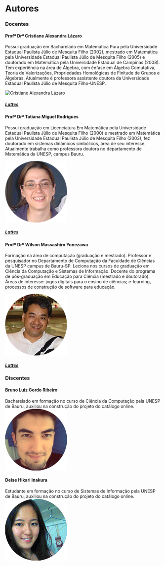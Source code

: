 # <div class="row text-center">Autores</div>
<!--  DOCENTES -->
<div class="row col-md-12 col-lg-12 text-center">
  <h3>
    <i class="fa fa-book"></i>
    <span>Docentes</span>
  </h3>
</div>

<!-- Cris Lázaro -->
<div class="row">
  <div class="col-md-12 col-lg-12">
    <h4>
      <i class="fa fa-user"></i> 
      <span>Profª Drª Cristiane Alexandra Lázaro</span>
    </h4>
  </div>
  <div class="col-md-8 col-lg-8 text-justify pull-left">
    <div class="row">
      <p>
        Possui graduação em Bacharelado em Matemática Pura pela Universidade Estadual Paulista Júlio de Mesquita Filho (2002), mestrado em Matemática pela Universidade Estadual Paulista Júlio de Mesquita Filho (2005) e doutorado em Matemática pela Universidade Estadual de Campinas (2008). Tem experiência na área de Álgebra, com ênfase em Álgebra Comutativa, Teoria de Valorizações, Propriedades Homológicas de Finitude de Grupos e Álgebras. Atualmente é professora assistente doutora da Universidade Estadual Paulista Júlio de Mesquita Filho-UNESP.
      </p>
    </div>
  </div>
  <div class="col-md-4 col-lg-4 text-center pull-right">
    <img src="../imagens/autores/retrato-cristiane-alexandra-lázaro.png" title="Cristiane Alexandra Lázaro" alt="Cristiane Alexandra Lázaro">
    </img>
    <div class="row">
      <h5>
        <a href="http://buscatextual.cnpq.br/buscatextual/visualizacv.do?id=K4736820P6" target="_blank">
          <i class="fa fa-link"></i> 
          Lattes
        </a>
      </h5>  
    </div>
  </div>
</div>

<!-- Tatiana Miguel -->
<div class="row">
  <div class="col-md-12 col-lg-12">
    <h4>
      <i class="fa fa-user"></i>
      <span>Profª Drª Tatiana Miguel Rodrigues</span>
    </h4>
  </div>
  <div class="col-md-8 col-lg-8 text-justify pull-right">
    <div class="row">
      <p>
        Possui graduação em Licenciatura Em Matemática pela Universidade Estadual Paulista Júlio de Mesquita Filho (2000) e mestrado em Matemática pela Universidade Estadual Paulista Júlio de Mesquita Filho (2003), fez doutorado em sistemas dinâmicos simbólicos, área de seu interesse. Atualmente trabalha como professora doutora no departamento de Matemática da UNESP, campus Bauru.
      </p>
    </div>
  </div>
  <div class="col-md-4 col-lg-4 text-center pull-left">  
    <img src="../imagens/autores/retrato-tatiana-miguel-rodrigues.png" title="Tatiana Miguel Rodrigues" alt="Tatiana Miguel Rodrigues">
    </img>
      <div class="row">
        <h5>
          <a href="http://buscatextual.cnpq.br/buscatextual/visualizacv.do?id=K4737910P8" target="_blank">
            <i class="fa fa-link"></i> Lattes
          </a>
        </h5>  
      </div>
  </div>
</div>

<!-- Wilson Massashiro -->
<div class="row">
  <div class="col-md-12 col-lg-12">
    <h4>
      <i class="fa fa-user"></i>
      <span>Profº Drº Wilson Massashiro Yonezawa</span>
    </h4>
  </div>
  <div class="col-md-8 col-lg-8 text-justify pull-left">
    <div class="row">
      <p>
        Formação na área de computação (graduação e mestrado). Professor e pesquisador no Departamento de Computação da Faculdade de Ciências da UNESP campus de Bauru-SP. Leciona nos cursos de graduação em Ciência da Computação e Sistemas de Informação. Docente do programa de pós-graduação em Educação para Ciência (mestrado e doutorado). Áreas de interesse: jogos digitais para o ensino de ciências; e-learning, processos de construção de software para educação.
      </p>
    </div>
  </div>
  <div class="col-md-4 col-lg-4 text-center pull-right">  
    <img src="../imagens/autores/retrato-wilson-massashiro-yonezawa.png" title="Wilson Massashiro Yonezawa" alt="Wilson Massashiro Yonezawa"></img>
    <div class="row">
      <h5>
        <a href="http://buscatextual.cnpq.br/buscatextual/visualizacv.do?id=K4763799P0" target="_blank">
          <i class="fa fa-link"></i> Lattes
        </a>
      </h5>  
    </div>
  </div>
</div>

<!--  DISCENTES -->
<div class="row col-md-12 col-lg-12 text-center">
  <h3>
    <i class="fa  fa-graduation-cap"></i>
    <span>Discentes</span>
  </h3>
</div>
<!-- Bruno Luiz -->
<div class="row">
  <div class="col-md-12 col-lg-12">
    <h4><i class="fa fa-user"></i> Bruno Luiz Gordo Ribeiro</h4>
  </div>
  <div class="col-md-8 col-lg-8 text-justify pull-right">
    Bacharelado em formação no curso de Ciência da Computação pela UNESP de Bauru, auxiliou na construção do projeto do catálogo online.
  </div>
  <div class="col-md-4 col-lg-4 text-center pull-left">  
    <img src="../imagens/autores/retrato-bruno-luiz-gordo-ribeiro.png" title="Bruno Luiz Gordo Ribeiro" alt="Bruno Luiz Gordo Ribeiro"></img>
  </div>
</div>

<!-- Deise Hikari -->
<div class="row">
  <div class="col-md-12 col-lg-12">
    <h4><i class="fa fa-user"></i> Deise Hikari Inakura</h4>
  </div>
  <div class="col-md-8 col-lg-8 text-justify pull-left">
    Estudante em formação no curso de Sistemas de Informação pela UNESP de Bauru, auxiliou na construção do projeto do catálogo online.
  </div>
  <div class="col-md-4 col-lg-4 text-center pull-right">  
    <img src="../imagens/autores/retrato-deise-hikari-inakura.png" title="Deise Hikari Inakura" alt="Deise Hikari Inakura"></img>
  </div>
</div> 
